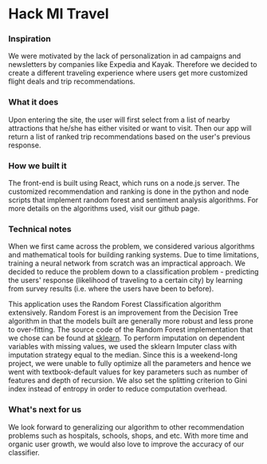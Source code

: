 # Hack MI Travel

### Inspiration
We were motivated by the lack of personalization in ad campaigns and newsletters by companies like Expedia and Kayak. Therefore we decided to create a different traveling experience where users get more customized flight deals and trip recommendations.

### What it does
Upon entering the site, the user will first select from a list of nearby attractions that he/she has either visited or want to visit. Then our app will return a list of ranked trip recommendations based on the user's previous response.

### How we built it
The front-end is built using React, which runs on a node.js server. The customized recommendation and ranking is done in the python and node scripts that implement random forest and sentiment analysis algorithms. For more details on the algorithms used, visit our github page.

### Technical notes
When we first came across the problem, we considered various algorithms and mathematical tools for building ranking systems. Due to time limitations, training a neural network from scratch was an impractical approach. We decided to reduce the problem down to a classification problem - predicting the users' response (likelihood of traveling to a certain city) by learning from survey results (i.e. where the users have been to before).

This application uses the Random Forest Classification algorithm extensively. Random Forest is an improvement from the Decision Tree algorithm in that the models built are generally more robust and less prone to over-fitting. The source code of the Random Forest implementation that we chose can be found at [sklearn](http://scikit-learn.org/stable/modules/generated/sklearn.ensemble.RandomForestClassifier.html). To perform imputation on dependent variables with missing values, we used the sklearn Imputer class with imputation strategy equal to the median.
Since this is a weekend-long project, we were unable to fully optimize all the parameters and hence we went with textbook-default values for key parameters such as number of features and depth of recursion. We also set the splitting criterion to Gini index instead of entropy in order to reduce computation overhead.

### What's next for us
We look forward to generalizing our algorithm to other recommendation problems such as hospitals, schools, shops, and etc. With more time and organic user growth, we would also love to improve the accuracy of our classifier.
